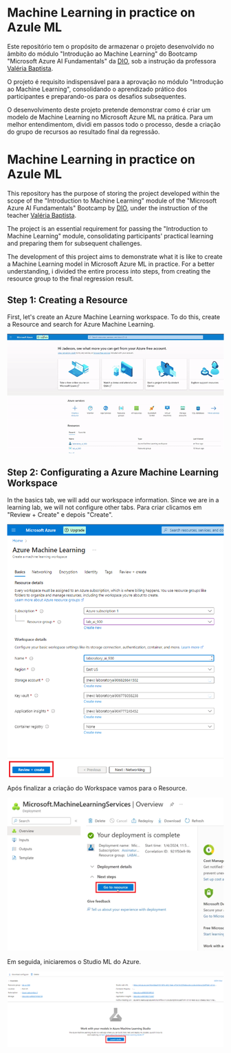 # Machine Learning in practice on Azule ML

Este repositório tem o propósito de armazenar o projeto desenvolvido no âmbito do módulo "Introdução ao Machine Learning" do Bootcamp "Microsoft Azure AI Fundamentals" da [DIO](https://www.dio.me/), sob a instrução da professora  [Valéria Baptista](https://www.linkedin.com/in/valeriabaptista/).

O projeto é requisito indispensável para a aprovação no módulo "Introdução ao Machine Learning", consolidando o aprendizado prático dos participantes e preparando-os para os desafios subsequentes.

O desenvolvimento deste projeto pretende demonstrar como é criar um modelo de Machine Learning no Microsoft Azure ML na prática. Para um melhor entendimentom, dividi em passos todo o processo, desde a criação do grupo de recursos ao resultado final da regressão.

# Machine Learning in practice on Azule ML

This repository has the purpose of storing the project developed within the scope of the "Introduction to Machine Learning" module of the "Microsoft Azure AI Fundamentals" Bootcamp by [DIO](https://www.dio.me/), under the instruction of the teacher [Valéria Baptista](https://www.linkedin.com/in/valeriabaptista/).

The project is an essential requirement for passing the "Introduction to Machine Learning" module, consolidating participants' practical learning and preparing them for subsequent challenges.

The development of this project aims to demonstrate what it is like to create a Machine Learning model in Microsoft Azure ML in practice. For a better understanding, i divided the entire process into steps, from creating the resource group to the final regression result.

## Step 1: Creating a Resource

First, let's create an Azure Machine Learning workspace. To do this, create a Resource and search for Azure Machine Learning.

<p align="center">
  <img src="./assets/create_recurses_groups.gif" alt="Creating Resourse Groups">
</p>

## Step 2: Configurating a Azure Machine Learning Workspace 

In the basics tab, we will add our workspace information. Since we are in a learning lab, we will not configure other tabs. Para criar clicamos em "Review + Create" e depois "Create".

<p align="center">
  <img src="./assets/configurating_basics_workspace.png" alt="Configurating Workspace">
</p>

Após finalizar a criação do Workspace vamos para o Resource.

<p align="center">
  <img src="./assets/go_to_resource.png" alt="Configurating Workspace">
</p>

Em seguida, iniciaremos o Studio ML do Azure.

<p align="center">
  <img src="./assets/launch_studio.png" alt="Configurating Workspace">
</p>